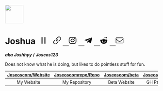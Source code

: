 <img src="https://avatars3.githubusercontent.com/u/59199097?s=460&u=3b7d8e052c006a260b73a569fae5e306c65c1623&v=4" width="60" height="60">
<h1> Joshua &nbsp;<img src="https://raw.githubusercontent.com/Joseos123/Joseos123/master/Resources/line.svg" width="25" height="25">&nbsp;&nbsp;
<a href="https://joseos.com">
	<img src="https://raw.githubusercontent.com/Joseos123/Joseos123/master/Resources/link.svg" width="25" height="25"></a>
<a href="https://www.instagram.com/joshhhhhhyyyyyy/">&nbsp;&nbsp;
	<img src="https://raw.githubusercontent.com/Joseos123/Joseos123/master/Resources/instagram.svg" width="25" height="25"></a>
<a href="https://t.me/joshhhhyyyy">&nbsp;&nbsp;
	<img src="https://raw.githubusercontent.com/Joseos123/Joseos123/master/Resources/telegram.svg" width="25" height="25"></a>
<a href="https://www.reddit.com/user/Joseos_123">&nbsp;&nbsp;
	<img src="https://raw.githubusercontent.com/Joseos123/Joseos123/master/Resources/reddit.svg" width="25" height="25"></a>
<a href="mailto:Joshua@joseos.com">&nbsp;&nbsp;
	<img src="https://raw.githubusercontent.com/Joseos123/Joseos123/master/Resources/envelope.svg" width="25" height="25"></a>
</h1>

***aka*** ***Joshhyy*** **/** ***Joseos123***	 

Does not know what he is doing, but likes to do pointless stuff for fun.

| [Joseoscom/Website](https://github.com/joseoscom/joseos.com) | [Joseoscomrepo/Repo](https://github.com/joseoscomrepo/repo.joseos.com) | [Joseoscom/beta](https://github.com/joseoscom/beta) | [Joseos123/Redirects](https://github.com/Joseos123/beta) |
| :-: | :-: | :-: | :-: |
| My Website | My Repository | Beta Website | GH Pages Redirect |

